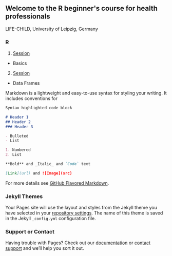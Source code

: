 ## Welcome to the R beginner's course for health professionals
LIFE-CHILD, University of Leipzig, Germany
### R

1. [Session](https://github.com/TPeschel/tpeschel.github.io/edit/master/README.md)
  - Basics
2. [Session](https://github.com/TPeschel/tpeschel.github.io/edit/master/README.md)
  - Data Frames


Markdown is a lightweight and easy-to-use syntax for styling your writing. It includes conventions for

```markdown
Syntax highlighted code block

# Header 1
## Header 2
### Header 3

- Bulleted
- List

1. Numbered
2. List

**Bold** and _Italic_ and `Code` text

[Link](url) and ![Image](src)
```

For more details see [GitHub Flavored Markdown](https://guides.github.com/features/mastering-markdown/).

### Jekyll Themes

Your Pages site will use the layout and styles from the Jekyll theme you have selected in your [repository settings](https://github.com/TPeschel/R-Course/settings). The name of this theme is saved in the Jekyll `_config.yml` configuration file.

### Support or Contact

Having trouble with Pages? Check out our [documentation](https://help.github.com/categories/github-pages-basics/) or [contact support](https://github.com/contact) and we’ll help you sort it out.
